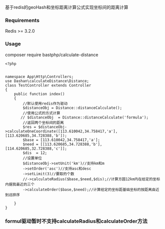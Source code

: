  基于redis的geoHash和坐标距离计算公式实现坐标间的距离计算
### Requirements
Redis >= 3.2.0

### Usage

composer require bastphp/calculate-distance
```
<?php


namespace App\Http\Controllers;
use Dashan\calculateDistance\Distance;
class TestController extends Controller
{
    public function index()
    {
        //默认使用redis作为驱动
        $distanceObj = Distance::distanceCalculate();
        //使用公式的方式计算
       // $distanceObj  = Distance::distanceCalculate('formula');
        //返回两个坐标间的距离
        $res = $distanceObj->calculateOneCoordinate([113.610042,34.758417,'a'],[113.620685,34.728388,'b']);
        $base = [113.610042,34.758417,'a'];
        $need = [[113.620685,34.728388,'b'],[114.620685,32.728388,'c']];
        $dis  = 12;
        //设置单位
        $distanceObj->setUnit('km')//支持km和m
        ->setOrder('asc')//支持asc和desc
        ->setLimit(3)//要取的个数
        //->calculateRadius($base,$need,$dis);//计算方圆12km内在给定的坐标内据我最近的三个
        ->calculateOrder($base,$need);//计算给定的坐标距基础坐标的按距离由近到远排序
        
    }
}
```
### formul驱动暂时不支持calculateRadius和calculateOrder方法
